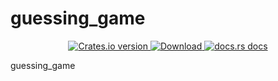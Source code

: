 # guessing_game

<div align="center">
  
  <a href="https://crates.io/crates/my_guessing_game" rel="nofollow noopener noreferrer">
    <img src="https://img.shields.io/crates/v/my_guessing_game.svg?style=flat-square" alt="Crates.io version">
  </a>
  
  <a href="https://crates.io/crates/my_guessing_game" rel="nofollow noopener noreferrer">
    <img src="https://img.shields.io/crates/d/my_guessing_game.svg?style=flat-square" alt="Download">
  </a>
  
  <a href="https://docs.rs/my_guessing_game" rel="nofollow noopener noreferrer">
    <img src="https://img.shields.io/badge/docs-latest-blue.svg?style=flat-square" alt="docs.rs docs">
  </a>

</div>

guessing_game
